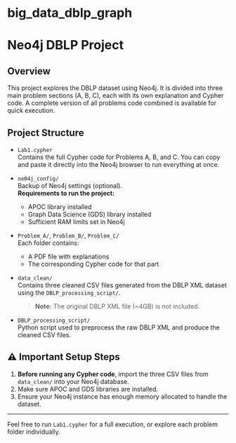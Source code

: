 # big_data_dblp_graph
# Neo4j DBLP Project

## Overview

This project explores the DBLP dataset using Neo4j. It is divided into three main problem sections (A, B, C), each with its own explanation and Cypher code. A complete version of all problems code combined is available for quick execution.

## Project Structure

- `Lab1.cypher`  
  Contains the full Cypher code for Problems A, B, and C. You can copy and paste it directly into the Neo4j browser to run everything at once.

- `ne04j_config/`  
  Backup of Neo4j settings (optional).  
  **Requirements to run the project:**
  - APOC library installed
  - Graph Data Science (GDS) library installed
  - Sufficient RAM limits set in Neo4j

- `Problem_A/`, `Problem_B/`, `Problem_C/`  
  Each folder contains:
  - A PDF file with explanations
  - The corresponding Cypher code for that part

- `data_clean/`  
  Contains three cleaned CSV files generated from the DBLP XML dataset using the `DBLP_processing_script/`.  
  > **Note:** The original DBLP XML file (~4GB) is not included.

- `DBLP_processing_script/`  
  Python script used to preprocess the raw DBLP XML and produce the cleaned CSV files.

## ⚠️ Important Setup Steps

1. **Before running any Cypher code**, import the three CSV files from `data_clean/` into your Neo4j database.
2. Make sure APOC and GDS libraries are installed.
3. Ensure your Neo4j instance has enough memory allocated to handle the dataset.

---

Feel free to run `Lab1.cypher` for a full execution, or explore each problem folder individually.
